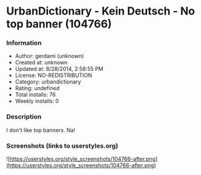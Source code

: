 # UrbanDictionary - Kein Deutsch - No top banner (104766)

### Information
- Author: gerdami (unknown)
- Created at: unknown
- Updated at: 8/28/2014, 2:58:55 PM
- License: NO-REDISTRIBUTION
- Category: urbandictionary
- Rating: undefined
- Total installs: 76
- Weekly installs: 0


### Description
I don't like top banners. Na!


### Screenshots (links to userstyles.org)
![https://userstyles.org/style_screenshots/104766-after.png](https://userstyles.org/style_screenshots/104766-after.png)


